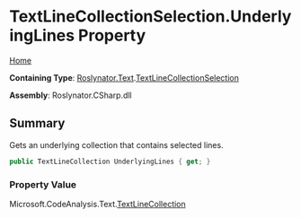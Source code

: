 # TextLineCollectionSelection\.UnderlyingLines Property

[Home](../../../../README.md)

**Containing Type**: [Roslynator.Text](../../README.md)\.[TextLineCollectionSelection](../README.md)

**Assembly**: Roslynator\.CSharp\.dll

## Summary

Gets an underlying collection that contains selected lines\.

```csharp
public TextLineCollection UnderlyingLines { get; }
```

### Property Value

Microsoft\.CodeAnalysis\.Text\.[TextLineCollection](https://docs.microsoft.com/en-us/dotnet/api/microsoft.codeanalysis.text.textlinecollection)

